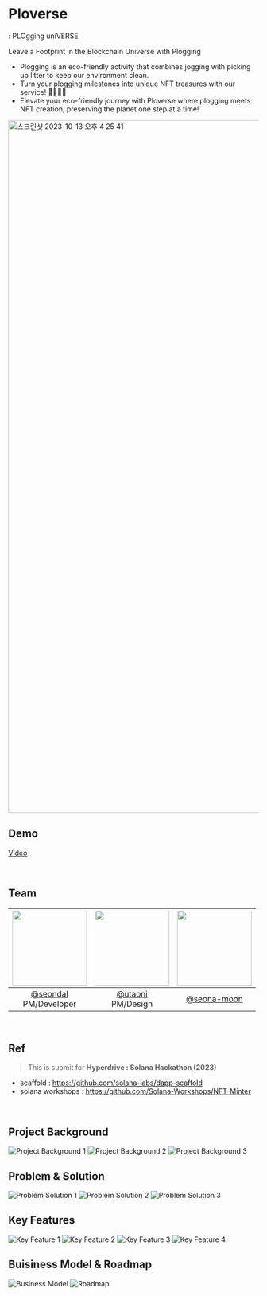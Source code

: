 # Ploverse 
: PLOgging uniVERSE

Leave a Footprint in the Blockchain Universe with Plogging

- Plogging is an eco-friendly activity that combines jogging with picking up litter to keep our environment clean.
- Turn your plogging milestones into unique NFT treasures with our service! 🌱🏃‍♂️💎
- Elevate your eco-friendly journey with Ploverse where plogging meets NFT creation, preserving the planet one step at a time!

<img width="1392" alt="스크린샷 2023-10-13 오후 4 25 41" src="https://github.com/seondal/Ploverse/assets/75469131/2ef9139b-38be-4608-9faa-31972d41d624">

<br/>

## Demo
[Video](http://youtube.com/watch?si=0gmyjanJJatw9ueo&v=DRmLOU1oxBg&feature=youtu.be)

<br/>

## Team
|<img src="https://avatars.githubusercontent.com/u/75469131?v=4" width="150" height="150"/>|<img src="https://avatars.githubusercontent.com/u/117790310?v=4" width="150" height="150"/>|<img src="https://avatars.githubusercontent.com/u/105192908?v=4" width="150" height="150"/>|
|:-:|:-:|:-:|
|[@seondal](https://github.com/seondal)<br/>PM/Developer|[@utaoni](https://github.com/utaoni)<br/>PM/Design|[@seona-moon](https://github.com/seona-moon)|

<br/>

## Ref
> This is submit for **Hyperdrive : Solana Hackathon (2023)**
- scaffold : https://github.com/solana-labs/dapp-scaffold
- solana workshops : https://github.com/Solana-Workshops/NFT-Minter

<br/>

## Project Background
![Project Background 1](https://github.com/seondal/Ploverse/assets/75469131/dc5c070e-c50f-4573-a05b-e41a3c3446cc)
![Project Background 2](https://github.com/seondal/Ploverse/assets/75469131/b6b474dc-b105-4080-b923-00e7b72e7980)
![Project Background 3](https://github.com/seondal/Ploverse/assets/75469131/76ffcf54-1326-4513-ade2-8d48248db0a9)

## Problem & Solution
![Problem   Solution 1](https://github.com/seondal/Ploverse/assets/75469131/3cdf5c38-7a91-4883-aea5-2c0c9cb3c8a5)
![Problem   Solution 2](https://github.com/seondal/Ploverse/assets/75469131/2baab886-ff04-4223-970b-7d3a220ccd5d)
![Problem   Solution 3](https://github.com/seondal/Ploverse/assets/75469131/04b1b012-2bb7-48b3-9079-b5775c8b1421)

## Key Features
![Key Feature 1](https://github.com/seondal/Ploverse/assets/75469131/e5820e40-571e-4571-8df4-7ec312aad86c)
![Key Feature 2](https://github.com/seondal/Ploverse/assets/75469131/2aca1c93-62ae-4bbc-8560-3659b8fcaf8c)
![Key Feature 3](https://github.com/seondal/Ploverse/assets/75469131/918eb6d2-7685-4cf5-89c4-c691eea2de6c)
![Key Feature 4](https://github.com/seondal/Ploverse/assets/75469131/6252e5ea-4735-4f46-8075-3d4244f6d042)

## Buisiness Model & Roadmap
![Business Model](https://github.com/seondal/Ploverse/assets/75469131/c7e85e35-a19c-4797-bd2e-2e1999f0fd14)
![Roadmap](https://github.com/seondal/Ploverse/assets/75469131/df79f4f3-7832-47be-8ad5-b77edd58779a)
